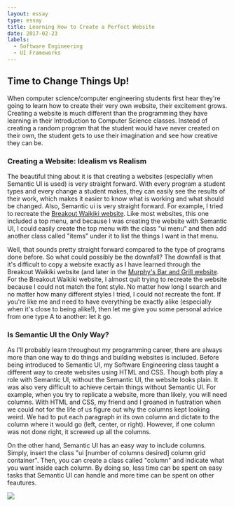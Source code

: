```yaml
---
layout: essay
type: essay
title: Learning How to Create a Perfect Website
date: 2017-02-23
labels:
  - Software Engineering
  - UI Frameworks
---
```


## Time to Change Things Up!

When computer science/computer engineering students first hear they're going to learn how to create their very own website, their excitement grows.  Creating a website is much different than the programming they have learning in their Introduction to Computer Science classes.  Instead of creating a random program that the student would have never created on their own, the student gets to use their imagination and see how creative they can be.

### Creating a Website: Idealism vs Realism

The beautiful thing about it is that creating a websites (especially when Semantic UI is used) is very straight forward.  With every program a student types and every change a student makes, they can easily see the results of their work, which makes it easier to know what is working and what should be changed.  Also, Semantic ui is very straight forward.  For example, I tried to recreate the [Breakout Waikiki website](https://www.breakoutwaikiki.com/).  Like most websites, this one included a top menu, and because I was creating the website with Semantic UI, I could easily create the top menu with the class "ui menu" and then add another class called "items" under it to list the things I want in that menu.

Well, that sounds pretty straight forward compared to the type of programs done before.  So what could possibly be the downfall?  The downfall is that it's difficult to copy a website exactly as I have learned through the Breakout Waikiki website (and later in the [Murphy's Bar and Grill website](http://murphyshawaii.com/).  For the Breakout Waikiki website, I almost quit trying to recreate the website because I could not match the font style.  No matter how long I search and no matter how many different styles I tried, I could not recreate the font.  If you're like me and need to have everything be exactly alike (especially when it's close to being alike!), then let me give you some personal advice from one type A to another: let it go.

### Is Semantic UI the Only Way?

As I'll probably learn throughout my programming career, there are always more than one way to do things and building websites is included.  Before being introduced to Semantic UI, my Software Engineering class taught a different way to create websites using HTML and CSS.  Though both play a role with Semantic UI, without the Semantic UI, the website looks plain.  It was also very difficult to achieve certain things without Semantic UI.  For example, when you try to replicate a website, more than likely, you will need columns.  With HTML and CSS, my friend and I groaned in fustration when we could not for the life of us figure out why the columns kept looking weird.  We had to put each paragraph in its own column and dictate to the column where it would go (left, center, or right).  However, if one column was not done right, it screwed up all the columns.

On the other hand, Semantic UI has an easy way to include columns.  Simply, insert the class "ui [number of columns desired] column grid container".  Then, you can create a class called "column" and indicate what you want inside each column.  By doing so, less time can be spent on easy tasks that Semantic UI can handle and more time can be spent on other feautures.

<img class="ui image" src="http://www.silkstream.net/blog/wp-content/uploads/2014/12/red-blue-web-design-comic.gif">
